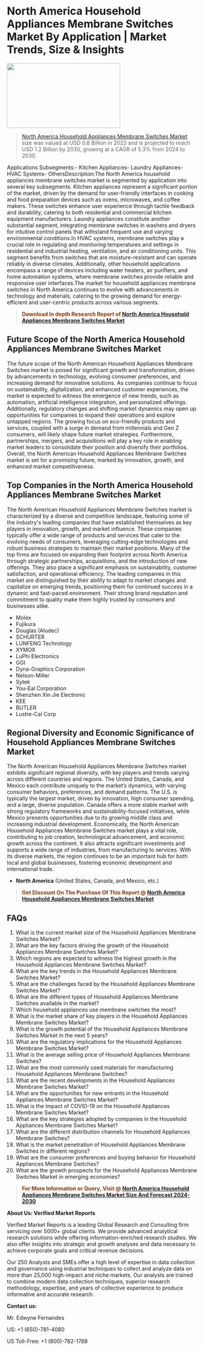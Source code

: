 <p><h1>North America Household Appliances Membrane Switches Market By Application | Market Trends, Size & Insights</h1><p><img class="aligncenter size-medium wp-image-105565" src="https://ffe5etoiles.com/wp-content/uploads/2025/01/MST7-300x171.png" alt="" width="300" height="171" /></p><blockquote><p><a href="https://www.verifiedmarketreports.com/download-sample/?rid=500796&utm_source=Github-NA&utm_medium=377" target="_blank">North America Household Appliances Membrane Switches Market</a> size was valued at USD 0.8 Billion in 2022 and is projected to reach USD 1.2 Billion by 2030, growing at a CAGR of 5.3% from 2024 to 2030.</p></blockquote>Applications Subsegments:- Kitchen Appliances- Laundry Appliances- HVAC Systems- OthersDescription:The North America household appliances membrane switches market is segmented by application into several key subsegments. Kitchen appliances represent a significant portion of the market, driven by the demand for user-friendly interfaces in cooking and food preparation devices such as ovens, microwaves, and coffee makers. These switches enhance user experience through tactile feedback and durability, catering to both residential and commercial kitchen equipment manufacturers. Laundry appliances constitute another substantial segment, integrating membrane switches in washers and dryers for intuitive control panels that withstand frequent use and varying environmental conditions.In HVAC systems, membrane switches play a crucial role in regulating and monitoring temperatures and settings in residential and industrial heating, ventilation, and air conditioning units. This segment benefits from switches that are moisture-resistant and can operate reliably in diverse climates. Additionally, other household applications encompass a range of devices including water heaters, air purifiers, and home automation systems, where membrane switches provide reliable and responsive user interfaces.The market for household appliances membrane switches in North America continues to evolve with advancements in technology and materials, catering to the growing demand for energy-efficient and user-centric products across various segments.</p><blockquote><p><span style="color: #993300;"><strong>Download In depth Research Report of <a href="https://www.verifiedmarketreports.com/download-sample/?rid=500796&utm_source=Github-NA&utm_medium=377">North America Household Appliances Membrane Switches Market</a></strong></span></p></blockquote><h2>Future Scope of the North America Household Appliances Membrane Switches Market</h2><p>The future scope of the North American Household Appliances Membrane Switches market is poised for significant growth and transformation, driven by advancements in technology, evolving consumer preferences, and increasing demand for innovative solutions. As companies continue to focus on sustainability, digitalization, and enhanced customer experiences, the market is expected to witness the emergence of new trends, such as automation, artificial intelligence integration, and personalized offerings. Additionally, regulatory changes and shifting market dynamics may open up opportunities for companies to expand their operations and explore untapped regions. The growing focus on eco-friendly products and services, coupled with a surge in demand from millennials and Gen Z consumers, will likely shape future market strategies. Furthermore, partnerships, mergers, and acquisitions will play a key role in enabling market leaders to consolidate their position and diversify their portfolios. Overall, the North American Household Appliances Membrane Switches market is set for a promising future, marked by innovation, growth, and enhanced market competitiveness.</p><h2>Top Companies in the North America Household Appliances Membrane Switches Market</h2><p>The North American Household Appliances Membrane Switches market is characterized by a diverse and competitive landscape, featuring some of the industry's leading companies that have established themselves as key players in innovation, growth, and market influence. These companies typically offer a wide range of products and services that cater to the evolving needs of consumers, leveraging cutting-edge technologies and robust business strategies to maintain their market positions. Many of the top firms are focused on expanding their footprint across North America through strategic partnerships, acquisitions, and the introduction of new offerings. They also place a significant emphasis on sustainability, customer satisfaction, and operational efficiency. The leading companies in this market are distinguished by their ability to adapt to market changes and capitalize on emerging trends, positioning them for continued success in a dynamic and fast-paced environment. Their strong brand reputation and commitment to quality make them highly trusted by consumers and businesses alike.</p><p><ul><li>Molex </li><li> Fujikura </li><li> Douglas (Aludec) </li><li> SCHURTER </li><li> LUNFENG Technology </li><li> XYMOX </li><li> LuPhi Electronics </li><li> GGI </li><li> Dyna-Graphics Corporation </li><li> Nelson-Miller </li><li> Sytek </li><li> You-Eal Corporation </li><li> Shenzhen Xin Jie Electronic </li><li> KEE </li><li> BUTLER </li><li> Lustre-Cal Corp</li></ul></p><h2>Regional Diversity and Economic Significance of Household Appliances Membrane Switches Market</h2><p>The North American Household Appliances Membrane Switches market exhibits significant regional diversity, with key players and trends varying across different countries and regions. The United States, Canada, and Mexico each contribute uniquely to the market’s dynamics, with varying consumer behaviors, preferences, and demand patterns. The U.S. is typically the largest market, driven by innovation, high consumer spending, and a large, diverse population. Canada offers a more stable market with strong regulatory frameworks and sustainability-focused initiatives, while Mexico presents opportunities due to its growing middle class and increasing industrial development. Economically, the North American Household Appliances Membrane Switches market plays a vital role, contributing to job creation, technological advancement, and economic growth across the continent. It also attracts significant investments and supports a wide range of industries, from manufacturing to services. With its diverse markets, the region continues to be an important hub for both local and global businesses, fostering economic development and international trade.</p><ul> <li><strong>North America</strong> (United States, Canada, and Mexico, etc.)</li></ul><blockquote><p><span style="color: #993300;"><strong>Get Discount On The Purchase Of This Report @ <a href="https://www.verifiedmarketreports.com/ask-for-discount/?rid=500796&utm_source=Github-NA&utm_medium=377">North America Household Appliances Membrane Switches Market</a></strong></span></p></blockquote><h2>FAQs</h2><p><ol> <li>What is the current market size of the Household Appliances Membrane Switches Market?</div><div></li> <li>What are the key factors driving the growth of the Household Appliances Membrane Switches Market?</div><div></li> <li>Which regions are expected to witness the highest growth in the Household Appliances Membrane Switches Market?</div><div></li> <li>What are the key trends in the Household Appliances Membrane Switches Market?</div><div></li> <li>What are the challenges faced by the Household Appliances Membrane Switches Market?</div><div></li> <li>What are the different types of Household Appliances Membrane Switches available in the market?</div><div></li> <li>Which household appliances use membrane switches the most?</div><div></li> <li>What is the market share of key players in the Household Appliances Membrane Switches Market?</div><div></li> <li>What is the growth potential of the Household Appliances Membrane Switches Market in the next 5 years?</div><div></li> <li>What are the regulatory implications for the Household Appliances Membrane Switches Market?</div><div></li> <li>What is the average selling price of Household Appliances Membrane Switches?</div><div></li> <li>What are the most commonly used materials for manufacturing Household Appliances Membrane Switches?</div><div></li> <li>What are the recent developments in the Household Appliances Membrane Switches Market?</div><div></li> <li>What are the opportunities for new entrants in the Household Appliances Membrane Switches Market?</div><div></li> <li>What is the impact of COVID-19 on the Household Appliances Membrane Switches Market?</div><div></li> <li>What are the key strategies adopted by companies in the Household Appliances Membrane Switches Market?</div><div></li> <li>What are the different distribution channels for Household Appliances Membrane Switches?</div><div></li> <li>What is the market penetration of Household Appliances Membrane Switches in different regions?</div><div></li> <li>What are the consumer preferences and buying behavior for Household Appliances Membrane Switches?</div><div></li> <li>What are the growth prospects for the Household Appliances Membrane Switches Market in emerging economies?</div><div></li></ol></p><blockquote><p><span style="color: #993300;"><strong>For More Information or Query, Visit @ <a href="https://www.verifiedmarketreports.com/product/household-appliances-membrane-switches-market/">North America Household Appliances Membrane Switches Market Size And Forecast 2024-2030</a></strong></span></p></blockquote><p><strong>About Us: Verified Market Reports</strong></p><p>Verified Market Reports is a leading Global Research and Consulting firm servicing over 5000+ global clients. We provide advanced analytical research solutions while offering information-enriched research studies. We also offer insights into strategic and growth analyses and data necessary to achieve corporate goals and critical revenue decisions.</p><p>Our 250 Analysts and SMEs offer a high level of expertise in data collection and governance using industrial techniques to collect and analyze data on more than 25,000 high-impact and niche markets. Our analysts are trained to combine modern data collection techniques, superior research methodology, expertise, and years of collective experience to produce informative and accurate research.</p><p><strong>Contact us:</strong></p><p>Mr. Edwyne Fernandes</p><p>US: +1 (650)-781-4080</p><p>US Toll-Free: +1 (800)-782-1768</p>
